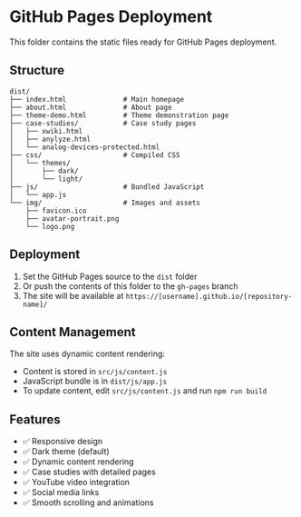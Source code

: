 # GitHub Pages Deployment

This folder contains the static files ready for GitHub Pages deployment.

## Structure

```
dist/
├── index.html              # Main homepage
├── about.html              # About page
├── theme-demo.html         # Theme demonstration page
├── case-studies/           # Case study pages
│   ├── xwiki.html
│   ├── anylyze.html
│   └── analog-devices-protected.html
├── css/                    # Compiled CSS
│   └── themes/
│       ├── dark/
│       └── light/
├── js/                     # Bundled JavaScript
│   └── app.js
└── img/                    # Images and assets
    ├── favicon.ico
    ├── avatar-portrait.png
    └── logo.png
```

## Deployment

1. Set the GitHub Pages source to the `dist` folder
2. Or push the contents of this folder to the `gh-pages` branch
3. The site will be available at `https://[username].github.io/[repository-name]/`

## Content Management

The site uses dynamic content rendering:
- Content is stored in `src/js/content.js`
- JavaScript bundle is in `dist/js/app.js`
- To update content, edit `src/js/content.js` and run `npm run build`

## Features

- ✅ Responsive design
- ✅ Dark theme (default)
- ✅ Dynamic content rendering
- ✅ Case studies with detailed pages
- ✅ YouTube video integration
- ✅ Social media links
- ✅ Smooth scrolling and animations
